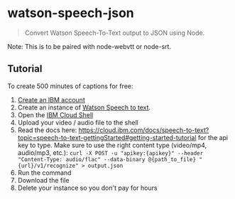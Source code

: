# watson-speech-json

> Convert Watson Speech-To-Text output to JSON using Node.

Note: This is to be paired with node-webvtt or node-srt.

## Tutorial

To create 500 minutes of captions for free:

1. [Create an IBM account](https://cloud.ibm.com)
2. Create an instance of [Watson Speech to text](https://cloud.ibm.com/catalog/services/speech-to-text).
3. Open the [IBM Cloud Shell](https://cloud.ibm.com/shell)
4. Upload your video / audio file to the shell
5.  Read the docs here: https://cloud.ibm.com/docs/speech-to-text?topic=speech-to-text-gettingStarted#getting-started-tutorial for the api key to type. Make sure to use the right content type (video/mp4, audio/mp3, etc.): `curl -X POST -u "apikey:{apikey}" --header "Content-Type: audio/flac" --data-binary @{path_to_file} "{url}/v1/recognize" > output.json`
6. Run the command
6. Download the file
6. Delete your instance so you don't pay for hours
